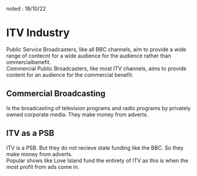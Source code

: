 noted : 18/10/22

# ITV Industry

Public Service Broadcasters, like all BBC channels, aim to provide a wide range of contecnt for a wide audience for the audience rather than ommercialbenefit.  
Commercial Public Broadcasters, like most ITV channels, aims to provide content for an audience for the commercial benefit.

## Commercial Broadcasting

Is the broadcasting of television programs and radio programs by privately owned corporate media. They make money from adverts.

## ITV as a PSB

ITV is a PSB. But they do not recieve state funding like the BBC. So they make money from adverts.  
Popular shows like Love Island fund the entirety of ITV as this is when the most profit from ads come in.